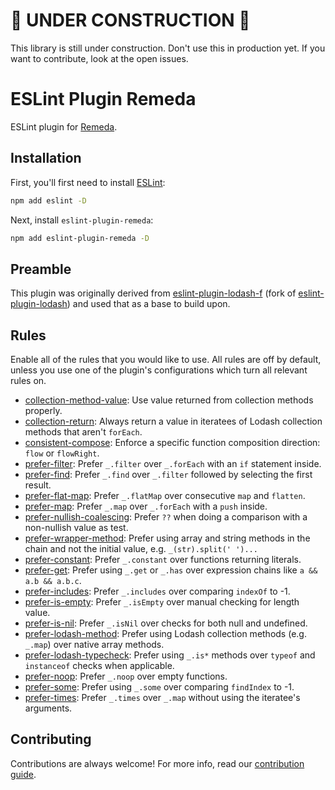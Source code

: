 # 🚧 UNDER CONSTRUCTION 🚧

This library is still under construction. Don't use this in production yet. If you want to contribute, look at the open issues.

# ESLint Plugin Remeda

ESLint plugin for [Remeda](https://github.com/remeda/remeda).

## Installation

First, you'll first need to install [ESLint](https://eslint.org/):

```sh
npm add eslint -D
```

Next, install `eslint-plugin-remeda`:

```sh
npm add eslint-plugin-remeda -D
```

## Preamble

This plugin was originally derived from [eslint-plugin-lodash-f](https://github.com/AndreaPontrandolfo/eslint-plugin-lodash) (fork of [eslint-plugin-lodash](https://github.com/wix-incubator/eslint-plugin-lodash)) and used that as a base to build upon.

## Rules

Enable all of the rules that you would like to use. All rules are off by default, unless you use one of the plugin's configurations which turn all relevant rules on.

- [collection-method-value](docs/rules/collection-method-value.md): Use value returned from collection methods properly.
- [collection-return](docs/rules/collection-return.md): Always return a value in iteratees of Lodash collection methods that aren't `forEach`.
- [consistent-compose](docs/rules/consistent-compose.md): Enforce a specific function composition direction: `flow` or `flowRight`.
- [prefer-filter](docs/rules/prefer-filter.md): Prefer `_.filter` over `_.forEach` with an `if` statement inside.
- [prefer-find](docs/rules/prefer-find.md): Prefer `_.find` over `_.filter` followed by selecting the first result.
- [prefer-flat-map](docs/rules/prefer-flat-map.md): Prefer `_.flatMap` over consecutive `map` and `flatten`.
- [prefer-map](docs/rules/prefer-map.md): Prefer `_.map` over `_.forEach` with a `push` inside.
- [prefer-nullish-coalescing](docs/rules/prefer-nullish-coalescing.md): Prefer `??` when doing a comparison with a non-nullish value as test.
- [prefer-wrapper-method](docs/rules/prefer-wrapper-method.md): Prefer using array and string methods in the chain and not the initial value, e.g. `_(str).split(' ')...`
- [prefer-constant](docs/rules/prefer-constant.md): Prefer `_.constant` over functions returning literals.
- [prefer-get](docs/rules/prefer-get.md): Prefer using `_.get` or `_.has` over expression chains like `a && a.b && a.b.c`.
- [prefer-includes](docs/rules/prefer-includes.md): Prefer `_.includes` over comparing `indexOf` to -1.
- [prefer-is-empty](docs/rules/prefer-is-empty.md): Prefer `_.isEmpty` over manual checking for length value.
- [prefer-is-nil](docs/rules/prefer-is-nil.md): Prefer `_.isNil` over checks for both null and undefined.
- [prefer-lodash-method](docs/rules/prefer-lodash-method.md): Prefer using Lodash collection methods (e.g. `_.map`) over native array methods.
- [prefer-lodash-typecheck](docs/rules/prefer-lodash-typecheck.md): Prefer using `_.is*` methods over `typeof` and `instanceof` checks when applicable.
- [prefer-noop](docs/rules/prefer-noop.md): Prefer `_.noop` over empty functions.
- [prefer-some](docs/rules/prefer-some.md): Prefer using `_.some` over comparing `findIndex` to -1.
- [prefer-times](docs/rules/prefer-times.md): Prefer `_.times` over `_.map` without using the iteratee's arguments.

## Contributing

Contributions are always welcome! For more info, read our [contribution guide](.github/CONTRIBUTING.md).
